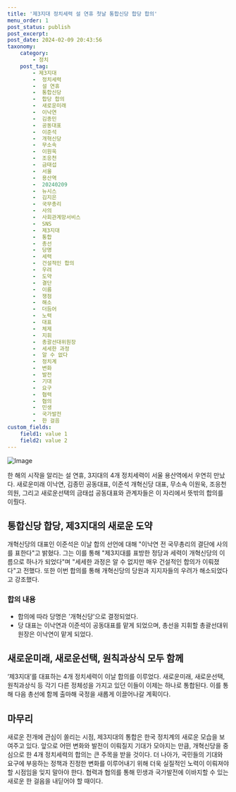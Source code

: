 ```yaml
---
title: '제3지대 정치세력 설 연휴 첫날 통합신당 합당 합의'
menu_order: 1
post_status: publish
post_excerpt: 
post_date: 2024-02-09 20:43:56
taxonomy:
    category:
        - 정치
    post_tag:
        - 제3지대
        -  정치세력
        -  설 연휴
        -  통합신당
        -  합당 합의
        -  새로운미래
        -  이낙연
        -  김종민
        -  공동대표
        -  이준석
        -  개혁신당
        -  무소속
        -  이원욱
        -  조응천
        -  금태섭
        -  서울
        -  용산역
        -  20240209
        -  뉴시스
        -  김지은
        -  국무총리
        -  사의
        -  사회관계망서비스
        -  SNS
        -  제3지대
        -  통합
        -  총선
        -  당명
        -  세력
        -  건설적인 합의
        -  우려
        -  도약
        -  결단
        -  이름
        -  쟁점
        -  해소
        -  더듬어
        -  노력
        -  대표
        -  체제
        -  지휘
        -  총괄선대위원장
        -  세세한 과정
        -  알 수 없다
        -  정치계
        -  변화
        -  발전
        -  기대
        -  요구
        -  협력
        -  협의
        -  민생
        -  국가발전
        -  한 걸음
custom_fields:
    field1: value 1
    field2: value 2
---
```


![Image](https://imgnews.pstatic.net/image/003/2024/02/09/NISI20240209_0020226613_web_20240209102351_20240209172503916.jpg?type=w647)

한 해의 시작을 알리는 설 연휴, 3지대의 4개 정치세력이 서울 용산역에서 우연히 만났다. 새로운미래 이낙연, 김종민 공동대표, 이준석 개혁신당 대표, 무소속 이원욱, 조응천 의원, 그리고 새로운선택의 금태섭 공동대표와 관계자들은 이 자리에서 뜻밖의 합의를 이뤘다. 
## 통합신당 합당, 제3지대의 새로운 도약
개혁신당의 대표인 이준석은 이날 합의 선언에 대해 "이낙연 전 국무총리의 결단에 사의를 표한다"고 밝혔다. 그는 이를 통해 "제3지대를 표방한 정당과 세력이 개혁신당의 이름으로 하나가 되었다"며 "세세한 과정은 알 수 없지만 매우 건설적인 합의가 이뤄졌다"고 전했다. 또한 이번 합의를 통해 개혁신당의 당원과 지지자들의 우려가 해소되었다고 강조했다. 
### 합의 내용
- 합의에 따라 당명은 '개혁신당'으로 결정되었다.
- 당 대표는 이낙연과 이준석이 공동대표를 맡게 되었으며, 총선을 지휘할 총괄선대위원장은 이낙연이 맡게 되었다.
## 새로운미래, 새로운선택, 원칙과상식 모두 함께
‘제3지대’를 대표하는 4개 정치세력이 이날 합의를 이루었다. 새로운미래, 새로운선택, 원칙과상식 등 각기 다른 정체성을 가지고 있던 이들이 이제는 하나로 통합된다. 이를 통해 다음 총선에 함께 출마해 국정을 새롭게 이끌어나갈 계획이다.
## 마무리
새로운 전개에 관심이 쏠리는 시점, 제3지대의 통합은 한국 정치계의 새로운 모습을 보여주고 있다. 앞으로 어떤 변화와 발전이 이뤄질지 기대가 모아지는 만큼, 개혁신당을 중심으로 한 4개 정치세력의 합의는 큰 주목을 받을 것이다. 더 나아가, 국민들의 기대와 요구에 부응하는 정책과 진정한 변화를 이루어내기 위해 더욱 실질적인 노력이 이뤄져야 할 시점임을 잊지 말아야 한다. 협력과 협의를 통해 민생과 국가발전에 이바지할 수 있는 새로운 한 걸음을 내딛어야 할 때이다.
